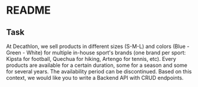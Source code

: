# README

## Task

At Decathlon, we sell products in different sizes (S-M-L) and colors (Blue - Green - White) 
for multiple in-house sport's brands (one brand per sport: Kipsta for football, 
Quechua for hiking, Artengo for tennis, etc). Every products are available for a certain 
duration, some for a season and some for several years. The availability period can be discontinued.
Based on this context, we would like you to write a Backend API with CRUD endpoints.
